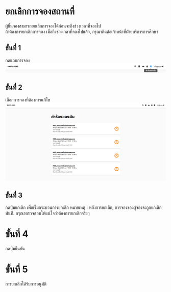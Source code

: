 # ยกเลิกการจองสถานที่

ผู้ยื่นจองสามารถยกเลิกการจองได้ก่อนจะถึงช่วงเวลาที่จองไป<br>
ถ้าต้องการยกเลิกการจอง เมื่อถึงช่วงเวลาที่จองไปแล้ว, กรุณาติดต่อเจ้าหน้าที่ฝ่ายบริการการศึกษา

## ขั้นที่ 1
กดแถบการจอง
![](../../img/navigation-bar/my-reqest-button.png)

## ขั้นที่ 2
เลือกการจองที่ต้องการแก้ไข
![](../../img/user-request/overall.png)

## ขั้นที่ 3
กดปุ่มยกเลิก เพื่อเริ่มกระบวนการยกเลิก
หมายเหตุ : หลังการยกเลิก, การจองของผู้จองจะถูกยกเลิกทันที. กรุณาตรวจสอบให้แน่ใจว่าต้องการยกเลิกจริงๆ

# ขั้นที่ 4
กดปุ่มยืนยัน

# ขั้นที่ 5
การยกเลิกได้รับการอนุมัติ
